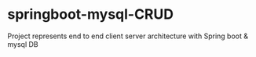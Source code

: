 # springboot-mysql-CRUD
Project represents end to end client server architecture with Spring boot &amp; mysql DB
